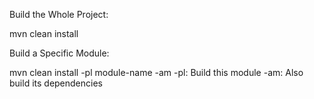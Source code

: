 Build the Whole Project:

mvn clean install


Build a Specific Module:

mvn clean install -pl module-name -am
-pl: Build this module
-am: Also build its dependencies
